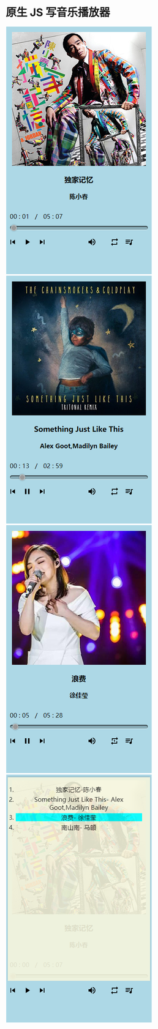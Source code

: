# 原生 JS 写音乐播放器


![效果图1](https://github.com/GuZee/LJS/blob/player/cover/%E5%BE%AE%E4%BF%A1%E6%88%AA%E5%9B%BE_20190727175318.png)
![效果图2](https://github.com/GuZee/LJS/blob/player/cover/%E5%BE%AE%E4%BF%A1%E6%88%AA%E5%9B%BE_20190727175353.png)
![效果图3](https://github.com/GuZee/LJS/blob/player/cover/%E5%BE%AE%E4%BF%A1%E6%88%AA%E5%9B%BE_20190727175420.png)
![效果图4](https://github.com/GuZee/LJS/blob/player/cover/%E5%BE%AE%E4%BF%A1%E6%88%AA%E5%9B%BE_20190727175812.png)
